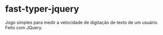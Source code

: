# fast-typer-jquery
Jogo simples para medir a velocidade de digitação de texto de um usuário. Feito com JQuery.
